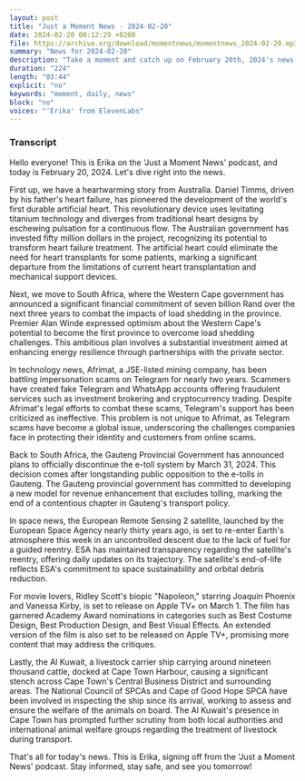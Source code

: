 ```yaml
---
layout: post
title: "Just a Moment News - 2024-02-20"
date: 2024-02-20 08:12:29 +0200
file: https://archive.org/download/momentnews/momentnews_2024-02-20.mp3
summary: "News for 2024-02-20"
description: "Take a moment and catch up on February 20th, 2024's news."
duration: "224"
length: "03:44"
explicit: "no"
keywords: "moment, daily, news"
block: "no"
voices: "'Erika' from ElevenLabs"
---
```


### Transcript

Hello everyone! This is Erika on the 'Just a Moment News' podcast, and today is February 20, 2024. Let's dive right into the news.

First up, we have a heartwarming story from Australia. Daniel Timms, driven by his father's heart failure, has pioneered the development of the world's first durable artificial heart. This revolutionary device uses levitating titanium technology and diverges from traditional heart designs by eschewing pulsation for a continuous flow. The Australian government has invested fifty million dollars in the project, recognizing its potential to transform heart failure treatment. The artificial heart could eliminate the need for heart transplants for some patients, marking a significant departure from the limitations of current heart transplantation and mechanical support devices.

Next, we move to South Africa, where the Western Cape government has announced a significant financial commitment of seven billion Rand over the next three years to combat the impacts of load shedding in the province. Premier Alan Winde expressed optimism about the Western Cape's potential to become the first province to overcome load shedding challenges. This ambitious plan involves a substantial investment aimed at enhancing energy resilience through partnerships with the private sector.

In technology news, Afrimat, a JSE-listed mining company, has been battling impersonation scams on Telegram for nearly two years. Scammers have created fake Telegram and WhatsApp accounts offering fraudulent services such as investment brokering and cryptocurrency trading. Despite Afrimat's legal efforts to combat these scams, Telegram's support has been criticized as ineffective. This problem is not unique to Afrimat, as Telegram scams have become a global issue, underscoring the challenges companies face in protecting their identity and customers from online scams.

Back to South Africa, the Gauteng Provincial Government has announced plans to officially discontinue the e-toll system by March 31, 2024. This decision comes after longstanding public opposition to the e-tolls in Gauteng. The Gauteng provincial government has committed to developing a new model for revenue enhancement that excludes tolling, marking the end of a contentious chapter in Gauteng's transport policy.

In space news, the European Remote Sensing 2 satellite, launched by the European Space Agency nearly thirty years ago, is set to re-enter Earth's atmosphere this week in an uncontrolled descent due to the lack of fuel for a guided reentry. ESA has maintained transparency regarding the satellite's reentry, offering daily updates on its trajectory. The satellite's end-of-life reflects ESA's commitment to space sustainability and orbital debris reduction.

For movie lovers, Ridley Scott's biopic "Napoleon," starring Joaquin Phoenix and Vanessa Kirby, is set to release on Apple TV+ on March 1. The film has garnered Academy Award nominations in categories such as Best Costume Design, Best Production Design, and Best Visual Effects. An extended version of the film is also set to be released on Apple TV+, promising more content that may address the critiques.

Lastly, the Al Kuwait, a livestock carrier ship carrying around nineteen thousand cattle, docked at Cape Town Harbour, causing a significant stench across Cape Town's Central Business District and surrounding areas. The National Council of SPCAs and Cape of Good Hope SPCA have been involved in inspecting the ship since its arrival, working to assess and ensure the welfare of the animals on board. The Al Kuwait's presence in Cape Town has prompted further scrutiny from both local authorities and international animal welfare groups regarding the treatment of livestock during transport.

That's all for today's news. This is Erika, signing off from the 'Just a Moment News' podcast. Stay informed, stay safe, and see you tomorrow!
